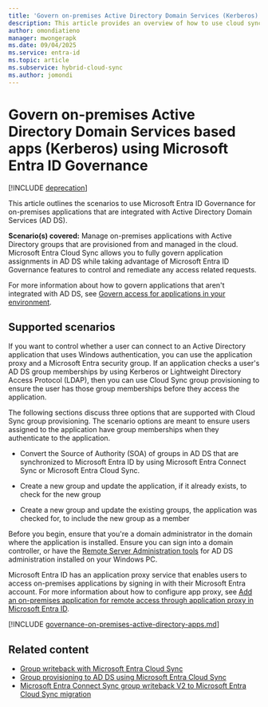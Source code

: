 ```yaml
---
title: 'Govern on-premises Active Directory Domain Services (Kerberos) application access with groups from the cloud'
description: This article provides an overview of how to use cloud sync to govern on-premises application access using groups.
author: omondiatieno
manager: mwongerapk
ms.date: 09/04/2025
ms.service: entra-id
ms.topic: article
ms.subservice: hybrid-cloud-sync
ms.author: jomondi
---
```


# Govern on-premises Active Directory Domain Services based apps (Kerberos) using Microsoft Entra ID Governance

[!INCLUDE [deprecation](~/includes/gwb-v2-deprecation.md)]

This article outlines the scenarios to use Microsoft Entra ID Governance for on-premises applications that are integrated with Active Directory Domain Services (AD DS).

**Scenario(s) covered:** Manage on-premises applications with Active
Directory groups that are provisioned from and managed in the cloud.
Microsoft Entra Cloud Sync allows you to fully govern application
assignments in AD DS while taking advantage of Microsoft Entra ID
Governance features to control and remediate any access related
requests.

For more information about how to govern applications that aren't integrated with AD DS, see [Govern access for applications in your environment](/entra/id-governance/identity-governance-applications-prepare).

## Supported scenarios

If you want to control whether a user can connect to an Active
Directory application that uses Windows authentication, you can use the
application proxy and a Microsoft Entra security group. If an
application checks a user's AD DS group memberships by using Kerberos or Lightweight Directory Access Protocol (LDAP),
then you can use Cloud Sync group provisioning to ensure the user has
those group memberships before they access the application.

The following sections discuss three options that are supported with
Cloud Sync group provisioning. The scenario options are meant to ensure
users assigned to the application have group memberships when they
authenticate to the application.

- Convert the Source of Authority (SOA) of groups in AD DS that are synchronized to Microsoft Entra ID by using Microsoft Entra Connect Sync or Microsoft Entra Cloud Sync.

- Create a new group and update the application, if it already exists,
  to check for the new group

- Create a new group and update the existing groups, the application was
  checked for, to include the new group as a member

Before you begin, ensure that you're a domain administrator in the
domain where the application is installed. Ensure you can sign into a
domain controller, or have the [Remote Server Administration tools](/troubleshoot/windows-server/system-management-components/remote-server-administration-tools) for AD DS administration installed on your Windows PC.

Microsoft Entra ID has an application proxy service that enables users
to access on-premises applications by signing in with their Microsoft
Entra account. For more information about how to configure app proxy, see [Add an on-premises application for remote access through application proxy in Microsoft Entra ID](/entra/identity/app-proxy/application-proxy-add-on-premises-application).




[!INCLUDE [governance-on-premises-active-directory-apps.md](~/includes/governance/governance-on-premises-active-directory-apps.md)]



## Related content
- [Group writeback with Microsoft Entra Cloud Sync ](../group-writeback-cloud-sync.md)
- [Group provisioning to AD DS using Microsoft Entra Cloud Sync](how-to-configure-entra-to-active-directory.md)
- [Microsoft Entra Connect Sync group writeback V2 to Microsoft Entra Cloud Sync migration](migrate-group-writeback.md)
